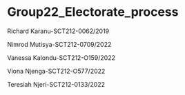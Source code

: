 # Group22_Electorate_process
Richard Karanu-SCT212-0062/2019

Nimrod Mutisya-SCT212-0709/2022

Vanessa Kalondu-SCT212-O159/2022

Viona Njenga-SCT212-O577/2022

Teresiah Njeri-SCT212-0133/2022
